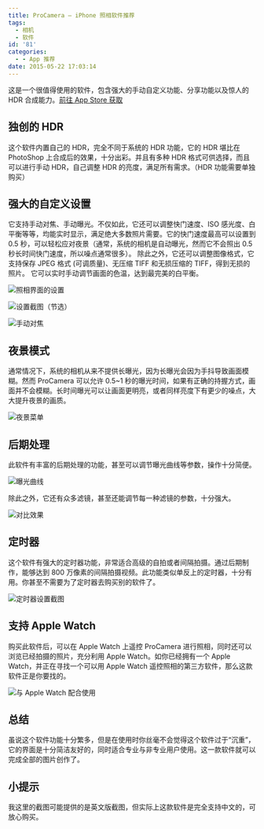 ```yaml
---
title: ProCamera – iPhone 照相软件推荐
tags:
  - 相机
  - 软件
id: '81'
categories:
  - - App 推荐
date: 2015-05-22 17:03:14
---
```


这是一个很值得使用的软件，包含强大的手动自定义功能、分享功能以及惊人的 HDR 合成能力。[前往 App Store 获取](https://apps.apple.com/cn/app/procamera-capture-the-moment/id694647259?at=10lJIS)

## 独创的 HDR

这个软件内置自己的 HDR，完全不同于系统的 HDR 功能，它的 HDR 堪比在 PhotoShop 上合成后的效果，十分出彩。并且有多种 HDR 格式可供选择，而且可以进行手动 HDR，自己调整 HDR 的亮度，满足所有需求。（HDR 功能需要单独购买）

## 强大的自定义设置

它支持手动对焦、手动<!-- more -->曝光。不仅如此，它还可以调整快门速度、ISO 感光度、白平衡等等，均能实时显示，满足绝大多数照片需要。它的快门速度最高可以设置到 0.5 秒，可以轻松应对夜景（通常，系统的相机是自动曝光，然而它不会照出 0.5 秒长时间快门速度，所以噪点通常很多）。 除此之外，它还可以调整图像格式，它支持保存 JPEG 格式 (可调质量)、无压缩 TIFF 和无损压缩的 TIFF，得到无损的照片。 它可以实时手动调节画面的色温，达到最完美的白平衡。

![照相界面的设置](https://imagedelivery.net/6T-behmofKYLsxlrK0l_MQ/23d990e0-069e-4e5a-6241-735c4ef79c00/large)

![设置截图（节选）](https://imagedelivery.net/6T-behmofKYLsxlrK0l_MQ/2a08e3bc-3bfa-420d-66f1-23c518b4dd00/large)

![手动对焦](https://imagedelivery.net/6T-behmofKYLsxlrK0l_MQ/a81ba9e1-def4-4662-e7c0-061945596500/large)

## 夜景模式

通常情况下，系统的相机从来不提供长曝光，因为长曝光会因为手抖导致画面模糊。然而 ProCamera 可以允许 0.5~1 秒的曝光时间，如果有正确的持握方式，画面并不会模糊。长时间曝光可以让画面更明亮，或者同样亮度下有更少的噪点，大大提升夜景的画质。

![夜景菜单](https://imagedelivery.net/6T-behmofKYLsxlrK0l_MQ/1bc7135a-8786-4c80-e427-f18de8e1ea00/large)

## 后期处理

此软件有丰富的后期处理的功能，甚至可以调节曝光曲线等参数，操作十分简便。

![曝光曲线](https://imagedelivery.net/6T-behmofKYLsxlrK0l_MQ/33d5532c-c1e0-4a37-6c0e-a53b1200b100/large)

除此之外，它还有众多滤镜，甚至还能调节每一种滤镜的参数，十分强大。

![对比效果](https://imagedelivery.net/6T-behmofKYLsxlrK0l_MQ/135b9b77-8903-4381-c69a-f87fc5634200/large)

## 定时器

这个软件有强大的定时器功能，非常适合高级的自拍或者间隔拍摄。通过后期制作，能够达到 800 万像素的间隔拍摄视频。此功能类似单反上的定时器，十分有用。你甚至不需要为了定时器去购买别的软件了。

![定时器设置截图](https://imagedelivery.net/6T-behmofKYLsxlrK0l_MQ/d1f1ff67-11a0-452e-f1cf-b14b404ed000/large)

## 支持 Apple Watch

购买此软件后，可以在 Apple Watch 上遥控 ProCamera 进行照相，同时还可以浏览已经拍摄的照片，充分利用 Apple Watch。如你已经拥有一个 Apple Watch，并正在寻找一个可以用 Apple Watch 遥控照相的第三方软件，那么这款软件正是你要找的。 

![与 Apple Watch 配合使用](https://imagedelivery.net/6T-behmofKYLsxlrK0l_MQ/e0ffe314-50cd-4a5b-8ba4-a1ca66c47700/large)

## 总结

虽说这个软件功能十分繁多，但是在使用时你丝毫不会觉得这个软件过于“沉重”，它的界面是十分简洁友好的，同时适合专业与非专业用户使用。这一款软件就可以完成全部的图片创作了。

## 小提示

我这里的截图可能提供的是英文版截图，但实际上这款软件是完全支持中文的，可放心购买。
